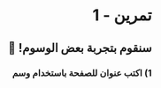 <div dir="rtl">

# تمرين - 1

## سنقوم بتجربة بعض الوسوم! 🥳

### 1) اكتب عنوان للصفحة باستخدام وسم <title> 📄

### 2) استخدم وسوم العناوين المختلفة h1, h2, h3 لتكتب الجمل الآتية ✍️

- مرحباً!
- هذا موقعي الأول

### 3) عرف عن نفسك باستخدام وسم الفقرة p 💼

#### لكتابة الفقرة في أكثر من سطر استخدم وسم br 💡

اسمي "اكتب اسمك" وأنا طالب في مبادرة الكويت تبرمج.
اخترت مسار برمجة المواقع لأني...

### 4) اكتب تاريخ اليوم كتعليق 🔢

### 5) ارفق صورة فاكهتك المفضلة بإستخدام وسم img 🍓🍊🍎

## قم بتسمية ملفك index.html

### بونص!

✨
اجعل اسمك بخط عريض

🔥
قم بإضافة فيديو من Youtube إلى موقعك

آخر موعد لرفع الكود\
نهاية المحاضرة

</div>


